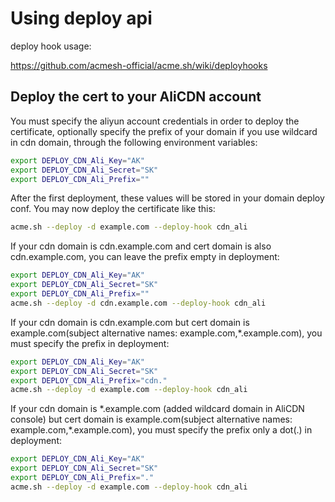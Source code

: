 # Using deploy api

deploy hook usage:

https://github.com/acmesh-official/acme.sh/wiki/deployhooks

## Deploy the cert to your AliCDN account

You must specify the aliyun account credentials in order to deploy the certificate, optionally specify the prefix of your domain if you use wildcard in cdn domain, through the following environment variables:
```sh
export DEPLOY_CDN_Ali_Key="AK"
export DEPLOY_CDN_Ali_Secret="SK"
export DEPLOY_CDN_Ali_Prefix=""
```

After the first deployment, these values will be stored in your domain deploy conf. You may now deploy the certificate like this:

```sh
acme.sh --deploy -d example.com --deploy-hook cdn_ali
```

If your cdn domain is cdn.example.com and cert domain is also cdn.example.com, you can leave the prefix empty in deployment: 
```sh
export DEPLOY_CDN_Ali_Key="AK"
export DEPLOY_CDN_Ali_Secret="SK"
export DEPLOY_CDN_Ali_Prefix=""
acme.sh --deploy -d cdn.example.com --deploy-hook cdn_ali
```

If your cdn domain is cdn.example.com but cert domain is example.com(subject alternative names: example.com,\*.example.com), you must specify the prefix in deployment: 
```sh
export DEPLOY_CDN_Ali_Key="AK"
export DEPLOY_CDN_Ali_Secret="SK"
export DEPLOY_CDN_Ali_Prefix="cdn."
acme.sh --deploy -d example.com --deploy-hook cdn_ali
```

If your cdn domain is \*.example.com (added wildcard domain in AliCDN console) but cert domain is example.com(subject alternative names: example.com,\*.example.com), you must specify the prefix only a dot(.) in deployment: 
```sh
export DEPLOY_CDN_Ali_Key="AK"
export DEPLOY_CDN_Ali_Secret="SK"
export DEPLOY_CDN_Ali_Prefix="."
acme.sh --deploy -d example.com --deploy-hook cdn_ali
```
